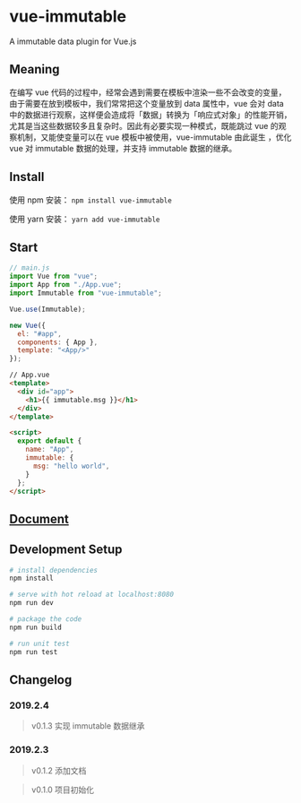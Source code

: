 # vue-immutable

A immutable data plugin for Vue.js


## Meaning

在编写 vue 代码的过程中，经常会遇到需要在模板中渲染一些不会改变的变量，由于需要在放到模板中，我们常常把这个变量放到 data 属性中，vue 会对  data 中的数据进行观察，这样便会造成将「数据」转换为「响应式对象」的性能开销，尤其是当这些数据较多且复杂时。因此有必要实现一种模式，既能跳过 vue 的观察机制，又能使变量可以在 vue 模板中被使用，vue-immutable 由此诞生 ，优化 vue 对 immutable 数据的处理，并支持 immutable 数据的继承。

## Install

使用 npm 安装： `npm install vue-immutable`

使用 yarn 安装： `yarn add vue-immutable`

## Start

```js
// main.js
import Vue from "vue";
import App from "./App.vue";
import Immutable from "vue-immutable";

Vue.use(Immutable);

new Vue({
  el: "#app",
  components: { App },
  template: "<App/>"
});
```

```html
// App.vue
<template>
  <div id="app">
    <h1>{{ immutable.msg }}</h1>
  </div>
</template>

<script>
  export default {
    name: "App",
    immutable: {
      msg: "hello world",
    }
  };
</script>
```

## [Document](https://hamger.github.io/vue-immutable/)

## Development Setup

```bash
# install dependencies
npm install

# serve with hot reload at localhost:8080
npm run dev

# package the code
npm run build

# run unit test
npm run test
```

## Changelog

### 2019.2.4

> v0.1.3 实现 immutable 数据继承

### 2019.2.3

> v0.1.2 添加文档

> v0.1.0 项目初始化
